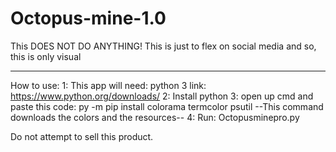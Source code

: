 # Octopus-mine-1.0
This DOES NOT DO ANYTHING! This is just to flex on social media and so, this is only visual

---------------------------------------------------------------------------------------------
How to use:
1: This app will need: python 3 link: https://www.python.org/downloads/
2: Install python 
3: open up cmd and paste this code: py -m pip install colorama termcolor psutil
--This command downloads the colors and the resources--
4: Run: Octopusminepro.py

Do not attempt to sell this product.
